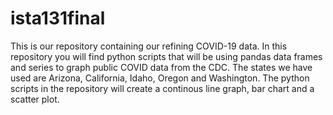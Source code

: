 # ista131final
This is our repository containing our refining COVID-19 data. 
In this repository you will find python scripts that will be using pandas data frames and series to graph public COVID data from the CDC. The states we have used are Arizona, California, Idaho, Oregon and Washington. The python scripts in the repository will create a continous line graph, bar chart and a scatter plot. 
